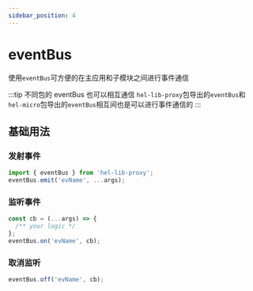 ```yaml
---
sidebar_position: 4
---
```


# eventBus

使用`eventBus`可方便的在主应用和子模块之间进行事件通信

:::tip 不同包的 eventBus 也可以相互通信 `hel-lib-proxy`包导出的`eventBus`和`hel-micro`包导出的`eventBus`相互间也是可以进行事件通信的 :::

## 基础用法

### 发射事件

```ts
import { eventBus } from 'hel-lib-proxy';
eventBus.emit('evName', ...args);
```

### 监听事件

```ts
const cb = (...args) => {
  /** your logic */
};
eventBus.on('evName', cb);
```

### 取消监听

```ts
eventBus.off('evName', cb);
```

